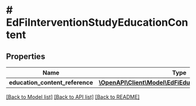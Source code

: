 # # EdFiInterventionStudyEducationContent

## Properties

Name | Type | Description | Notes
------------ | ------------- | ------------- | -------------
**education_content_reference** | [**\OpenAPI\Client\Model\EdFiEducationContentReference**](EdFiEducationContentReference.md) |  |

[[Back to Model list]](../../README.md#models) [[Back to API list]](../../README.md#endpoints) [[Back to README]](../../README.md)
